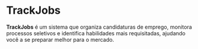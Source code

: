 # TrackJobs
**TrackJobs** é um sistema que organiza candidaturas de emprego, monitora processos seletivos e identifica habilidades mais requisitadas, ajudando você a se preparar melhor para o mercado.

